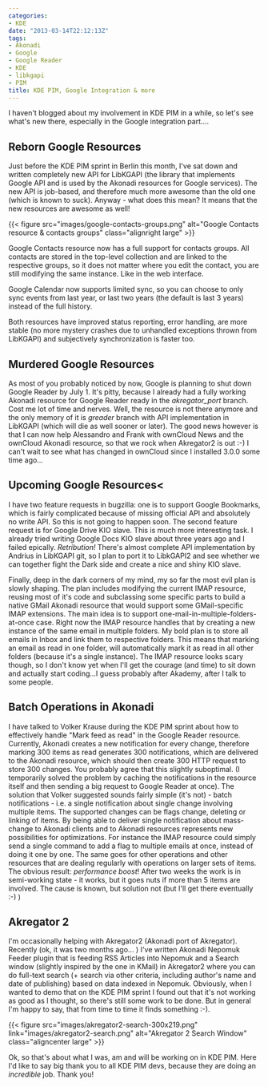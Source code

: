 ```yaml
---
categories:
- KDE
date: "2013-03-14T22:12:13Z"
tags:
- Akonadi
- Google
- Google Reader
- KDE
- libkgapi
- PIM
title: KDE PIM, Google Integration & more
---
```

I haven't blogged about my involvement in KDE PIM in a while, so let's see what's new there, especially in the Google integration part....

## Reborn Google Resources

Just before the KDE PIM sprint in Berlin this month, I've sat down and written completely new API for LibKGAPI (the library that implements Google API and is used by the Akonadi resources for Google services). The new API is job-based, and therefore much more awesome than the old one (which is known to suck). Anyway - what does this mean? It means that the new resources are awesome as well!

{{< figure src="images/google-contacts-groups.png" alt="Google Contacts resource & contacts groups" class="alignright large" >}}

Google Contacts resource now has a full support for contacts groups. All contacts are stored in the top-level collection and are linked to the respective groups, so it does not matter where you edit the contact, you are still modifying the same instance. Like in the web interface.

Google Calendar now supports limited sync, so you can choose to only sync events from last year, or last two years (the default is last 3 years) instead of the full history.

Both resources have improved status reporting, error handling, are more stable (no more mystery crashes due to unhandled exceptions thrown from LibKGAPI) and subjectively synchronization is faster too.

## Murdered Google Resources

As most of you probably noticed by now, Google is planning to shut down Google Reader by July 1. It's pitty, because I already had a fully working Akonadi resource for Google Reader ready in the *akregator_port* branch. Cost me lot of time and nerves. Well, the resource is not there anymore and the only memory of it is *greader* branch with API implementation in LibKGAPI (which will die as well sooner or later). The good news however is that I can now help Alessandro and Frank with ownCloud News and the ownCloud Akonadi resource, so that we rock when Akregator2 is out :-) I can't wait to see what has changed in ownCloud since I installed 3.0.0 some time ago...

## Upcoming Google Resources<

I have two feature requests in bugzilla: one is to support Google Bookmarks, which is fairly complicated because of missing official API and absolutely no write API. So this is not going to happen soon. The second feature request is for Google Drive KIO slave. This is much more interesting task. I already tried writing Google Docs KIO slave about three years ago and I failed epically. *Retribution!* There's almost complete API implementation by Andrius in LibKGAPI git, so I plan to port it to LibkGAPI2 and see whether we can together fight the Dark side and create a nice and shiny KIO slave.

Finally, deep in the dark corners of my mind, my so far the most evil plan is slowly shaping. The plan includes modifying the current IMAP resource, reusing most of it's code and subclassing some specific parts to build a native GMail Akonadi resource that would support some GMail-specific IMAP extensions. The main idea is to support one-mail-in-multiple-folders-at-once case. Right now the IMAP resource handles that by creating a new instance of the same email in multiple folders. My bold plan is to store all emails in Inbox and link them to respective folders. This means that marking an email as read in one folder, will automatically mark it as read in all other folders (because it's a single instance). The IMAP resource looks scary though, so I don't know yet when I'll get the courage (and time) to sit down and actually start coding...I guess probably after Akademy, after I talk to some people.

## Batch Operations in Akonadi

I have talked to Volker Krause during the KDE PIM sprint about how to effectively handle "Mark feed as read" in the Google Reader resource. Currently, Akonadi creates a new notification for every change, therefore marking 300 items as read generates 300 notifications, which are delivered to the Akonadi resource, which should then create 300 HTTP request to store 300 changes. You probably agree that this slightly suboptimal. (I temporarily solved the problem by caching the notifications in the resource itself and then sending a big request to Google Reader at once). The solution that Volker suggested sounds fairly simple (it's not) - batch notifications - i.e. a single notification about single change involving multiple items. The supported changes can be flags change, deleting or linking of items. By being able to deliver single notification about mass-change to Akonadi clients and to Akonadi resources represents new possibilities for optimizations. For instance the IMAP resource could simply send a single command to add a flag to multiple emails at once, instead of doing it one by one. The same goes for other operations and other resources that are dealing regularly with operations on larger sets of items. The obvious result: *performance boost*! After two weeks the work is in semi-working state - it works, but it goes nuts if more than 5 items are involved. The cause is known, but solution not (but I'll get there eventually :-) )

## Akregator 2

I'm occasionally helping with Akregator2 (Akonadi port of Akregator). Recently (ok, it was two months ago... ) I've written Akonadi Nepomuk Feeder plugin that is feeding RSS Articles into Nepomuk and a Search window (slightly inspired by the one in KMail) in Akregator2 where you can do full-text search (+ search via other criteria, including author's name and date of publishing) based on data indexed in Nepomuk. Obviously, when I wanted to demo that on the KDE PIM sprint I found out that it's not working as good as I thought, so there's still some work to be done. But in general I'm happy to say, that from time to time it finds something :-).

{{< figure src="images/akregator2-search-300x219.png" link="images/akregator2-search.png" alt="Akregator 2 Search Window" class="aligncenter large" >}}

Ok, so that's about what I was, am and will be working on in KDE PIM. Here I'd like to say big thank you to all KDE PIM devs, because they are doing an *incredible* job. Thank you!
